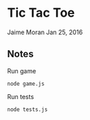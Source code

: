 # Tic Tac Toe

Jaime Moran
Jan 25, 2016

## Notes

Run game

    node game.js

Run tests

    node tests.js
